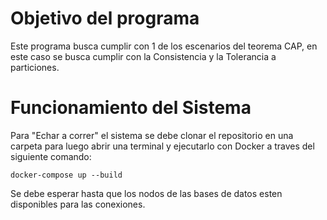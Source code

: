 # Objetivo del programa
Este programa busca cumplir con 1 de los escenarios del teorema CAP, en este caso
se busca cumplir con la Consistencia y la Tolerancia a particiones.

# Funcionamiento del Sistema
Para "Echar a correr" el sistema se debe clonar el repositorio en una carpeta
para luego abrir una terminal y ejecutarlo con Docker a traves del siguiente comando:
```
docker-compose up --build
```

Se debe esperar hasta que los nodos de las bases de datos esten disponibles para las conexiones.